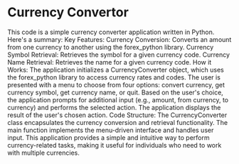 # Currency Convertor

This code is a simple currency converter application written in Python. Here's a summary:
Key Features:
Currency Conversion: Converts an amount from one currency to another using the forex_python library.
Currency Symbol Retrieval: Retrieves the symbol for a given currency code.
Currency Name Retrieval: Retrieves the name for a given currency code.
How it Works:
The application initializes a CurrencyConverter object, which uses the forex_python library to access currency rates and codes.
The user is presented with a menu to choose from four options: convert currency, get currency symbol, get currency name, or quit.
Based on the user's choice, the application prompts for additional input (e.g., amount, from currency, to currency) and performs the selected action.
The application displays the result of the user's chosen action.
Code Structure:
The CurrencyConverter class encapsulates the currency conversion and retrieval functionality.
The main function implements the menu-driven interface and handles user input.
This application provides a simple and intuitive way to perform currency-related tasks, making it useful for individuals who need to work with multiple currencies.
